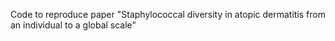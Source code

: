 Code to reproduce paper "Staphylococcal diversity in atopic dermatitis from an individual to a global scale"

